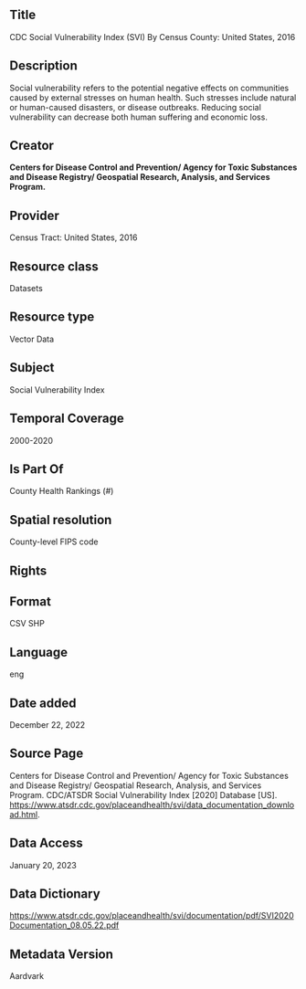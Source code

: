 ## Title

CDC Social Vulnerability Index (SVI) By Census County: United States, 2016

## Description

Social vulnerability refers to the potential negative effects on communities caused by external stresses on human health. Such stresses include natural or human-caused disasters, or disease outbreaks. Reducing social vulnerability can decrease both human suffering and economic loss.

## Creator

**Centers for Disease Control and Prevention/ Agency for Toxic Substances and Disease Registry/ Geospatial Research, Analysis, and Services Program.**

## Provider

Census Tract: United States, 2016

## Resource class

Datasets

## Resource type

Vector Data

## Subject

Social Vulnerability Index

## Temporal Coverage

2000-2020

## Is Part Of

County Health Rankings (#)

## Spatial resolution

County-level FIPS code  

## Rights

## Format

CSV
SHP

## Language

eng

## Date added

December 22, 2022

## Source Page

Centers for Disease Control and Prevention/ Agency for Toxic Substances and Disease Registry/ Geospatial Research, Analysis, and Services Program. CDC/ATSDR Social Vulnerability Index [2020] Database [US]. https://www.atsdr.cdc.gov/placeandhealth/svi/data_documentation_download.html.

## Data Access
January 20, 2023

## Data Dictionary
https://www.atsdr.cdc.gov/placeandhealth/svi/documentation/pdf/SVI2020Documentation_08.05.22.pdf

## Metadata Version

Aardvark